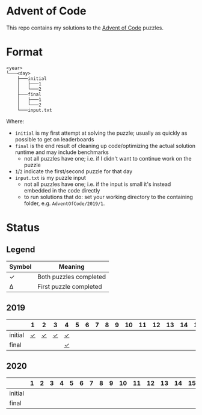 # Advent of Code

This repo contains my solutions to the [Advent of Code](https://adventofcode.com/) puzzles.

# Format

```
<year>
└───<day>
    ├───initial
    │   ├───1
    │   └───2
    ├───final
    │   ├───1
    │   └───2
    └───input.txt
```

Where:
- `initial` is my first attempt at solving the puzzle; usually as quickly as possible to get on leaderboards
- `final` is the end result of cleaning up code/optimizing the actual solution runtime and may include benchmarks
  - not all puzzles have one; i.e. if I didn't want to continue work on the puzzle
- `1`/`2` indicate the first/second puzzle for that day
- `input.txt` is my puzzle input
  - not all puzzles have one; i.e. if the input is small it's instead embedded in the code directly
  - to run solutions that do: set your working directory to the containing folder, e.g. `AdventOfCode/2019/1`.

# Status

## Legend

| Symbol | Meaning                |
|--------|------------------------|
| ✓      | Both puzzles completed |
| Δ      | First puzzle completed |

## 2019

|         | 1                   | 2                   | 3                   | 4                   | 5 | 6 | 7 | 8 | 9 | 10 | 11 | 12 | 13 | 14 | 15 | 16 | 17 | 18 | 19 | 20 | 21 | 22 | 23 | 24 | 25 |
|---------|---------------------|---------------------|---------------------|---------------------|---|---|---|---|---|----|----|----|----|----|----|----|----|----|----|----|----|----|----|----|----|
| initial | [✓](2019/1/initial) | [✓](2019/2/initial) | [✓](2019/3/initial) | [✓](2019/4/initial) |   |   |   |   |   |    |    |    |    |    |    |    |    |    |    |    |    |    |    |    |    |
| final   |                     |                     |                     | [✓](2019/4/final)   |   |   |   |   |   |    |    |    |    |    |    |    |    |    |    |    |    |    |    |    |    |

## 2020

|         | 1 | 2 | 3 | 4 | 5 | 6 | 7 | 8 | 9 | 10 | 11 | 12 | 13 | 14 | 15 | 16 | 17 | 18 | 19 | 20 | 21 | 22 | 23 | 24 | 25 |
|---------|---|---|---|---|---|---|---|---|---|----|----|----|----|----|----|----|----|----|----|----|----|----|----|----|----|
| initial |   |   |   |   |   |   |   |   |   |    |    |    |    |    |    |    |    |    |    |    |    |    |    |    |    |
| final   |   |   |   |   |   |   |   |   |   |    |    |    |    |    |    |    |    |    |    |    |    |    |    |    |    |